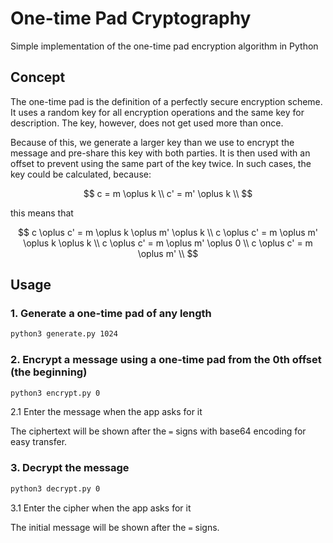 # One-time Pad Cryptography

Simple implementation of the one-time pad encryption algorithm in Python

## Concept

The one-time pad is the definition of a perfectly secure encryption scheme. It uses a random key for all encryption operations and the same key for description. The key, however, does not get used more than once.

Because of this, we generate a larger key than we use to encrypt the message and pre-share this key with both parties. It is then used with an offset to prevent using the same part of the key twice. In such cases, the key could be calculated, because:

$$
c = m \oplus k \\
c' = m' \oplus k \\
$$

this means that

$$
c \oplus c' = m \oplus k \oplus m' \oplus k \\
c \oplus c' = m \oplus m' \oplus k \oplus k \\
c \oplus c' = m \oplus m' \oplus 0 \\
c \oplus c' = m \oplus m' \\
$$

## Usage

### 1. Generate a one-time pad of any length

```bash
python3 generate.py 1024
```

### 2. Encrypt a message using a one-time pad from the 0th offset (the beginning)

```bash
python3 encrypt.py 0
```

2.1 Enter the message when the app asks for it

The ciphertext will be shown after the `=` signs with base64 encoding for easy transfer.

### 3. Decrypt the message

```bash
python3 decrypt.py 0
```

3.1 Enter the cipher when the app asks for it

The initial message will be shown after the `=` signs.

